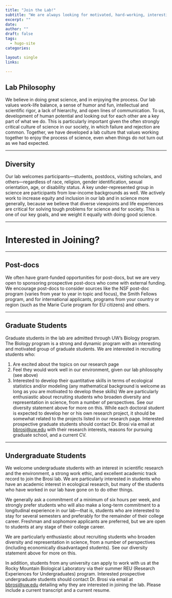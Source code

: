 ```yaml
---
title: "Join the Lab!"
subtitle: "We are always looking for motivated, hard-working, interesting, and interested people to join the lab. Have a look at our current opportunities, diversity statement, lab philosophy, and more information for prospective post-docs, graduate students, and undergraduates, below"
excerpt: ""
date: 
author: ""
draft: false
tags:
  - hugo-site
categories:

layout: single
links:

---
```

## Lab Philosophy
We believe in doing great science, and in enjoying the process. Our lab values work-life balance, a sense of humor and fun, intellectual and scientific rigor, a lack of hierarchy, and open lines of communication. To us, development of human potential and looking out for each other are a key part of what we do. This is particularly important given the often strongly critical culture of science in our society, in which failure and rejection are common. Together, we have developed a lab culture that values working together to enjoy the process of science, even when things do not turn out as we had expected.

---
## Diversity 
Our lab welcomes participants—students, postdocs, visiting scholars, and others—regardless of race, religion, gender identification, sexual orientation, age, or disability status. A key under-represented group in science are participants from low-income backgrounds as well. We actively work to increase equity and inclusion in our lab and in science more generally, because we believe that diverse viewpoints and life experiences are critical for solving tough problems for science and for society. This is one of our key goals, and we weight it equally with doing good science.

---
# Interested in Joining?
---

## Post-docs
We often have grant-funded opportunities for post-docs, but we are very open to sponsoring prospective post-docs who come with external funding. We encourage post-docs to consider sources like the NSF post-doc program (varies from year to year in topic and focus), the Smith Fellows program, and for international applicants, programs from your country or region (such as the Marie Curie program for EU citizens) and others.

---

## Graduate Students
Graduate students in the lab are admitted through UW’s Biology program. The Biology program is a strong and dynamic program with an interesting and motivated group of graduate students. We are interested in recruiting students who:
1. Are excited about the topics on our research page
2. Feel they would work well in our environment, given our lab philosophy (see above)
3. Interested to develop their quantitative skills in terms of ecological statistics and/or modeling (any mathematical background is welcome as long as you are motivated to develop these skills)
We are particularly enthusiastic about recruiting students who broaden diversity and representation in science, from a number of perspectives. See our diversity statement above for more on this.
While each doctoral student is expected to develop her or his own research project, it should be somewhat related to the projects listed in our research page. Interested prospective graduate students should contact Dr. Brosi via email at [bbrosi@uw.edu](bbrosi@uw.edu) with their research interests, reasons for pursuing graduate school, and a current CV.

---

## Undergraduate Students
We welcome undergraduate students with an interest in scientific research and the environment, a strong work ethic, and excellent academic track record to join the Brosi lab. We are particularly interested in students who have an academic interest in ecological research, but many of the students who have worked in our lab have gone on to do other things.

We generally ask a commitment of a minimum of six hours per week, and strongly prefer students who will also make a long-term commitment to a longitudinal experience in our lab—that is, students who are interested to stay for several semesters and preferably for the remainder of their college career. Freshman and sophomore applicants are preferred, but we are open to students at any stage of their college career.

We are particularly enthusiastic about recruiting students who broaden diversity and representation in science, from a number of perspectives (including economically disadvantaged students). See our diversity statement above for more on this.

In addition, students from any university can apply to work with us at the Rocky Mountain Biological Laboratory via their summer REU (Research Experiences for Undergraduates) program.  Interested prospective undergraduate students should contact Dr. Brosi via email at bbrosi@uw.edu detailing why they are interested in joining the lab. Please include a current transcript and a current resume.

